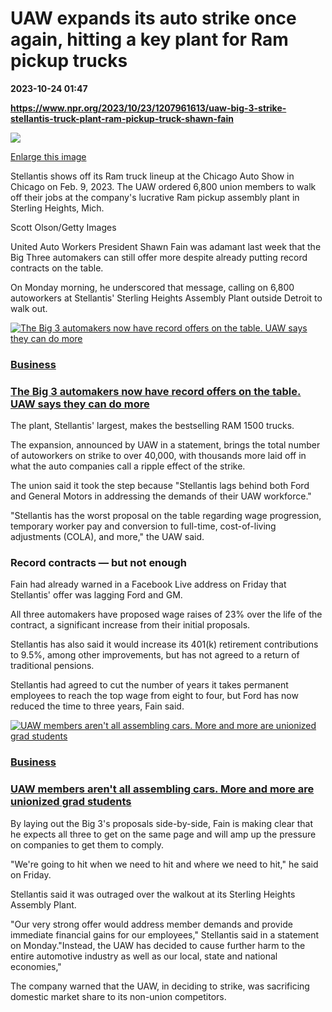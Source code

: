 # UAW expands its auto strike once again, hitting a key plant for Ram pickup trucks

**2023-10-24 01:47**

**https://www.npr.org/2023/10/23/1207961613/uaw-big-3-strike-stellantis-truck-plant-ram-pickup-truck-shawn-fain**

 ![](https://media.npr.org/assets/img/2023/10/23/gettyimages-1464557830-533e21cec0f8a2c470832bcbc83c2bad86310f66-s1100-c50.jpg) 

[Enlarge this image](https://media.npr.org/assets/img/2023/10/23/gettyimages-1464557830-533e21cec0f8a2c470832bcbc83c2bad86310f66-s1200.jpg)

Stellantis shows off its Ram truck lineup at the Chicago Auto Show in Chicago on Feb. 9, 2023. The UAW ordered 6,800 union members to walk off their jobs at the company's lucrative Ram pickup assembly plant in Sterling Heights, Mich.

Scott Olson/Getty Images

United Auto Workers President Shawn Fain was adamant last week that the Big Three automakers can still offer more despite already putting record contracts on the table.

On Monday morning, he underscored that message, calling on 6,800 autoworkers at Stellantis' Sterling Heights Assembly Plant outside Detroit to walk out.

[![The Big 3 automakers now have record offers on the table. UAW says they can do more](https://media.npr.org/assets/img/2023/10/20/gettyimages-1723696053_sq-b388302245b176d57bb939da3c769a64f72a8ac0-s100-c15.jpg)](https://www.npr.org/2023/10/20/1207642196/uaw-auto-workers-strike-big-3-detroit-union-gm-ford-stellantis)

### [Business](https://www.npr.org/series/1199025852/uaw-vs-the-detroit-big-3-automakers)

### [The Big 3 automakers now have record offers on the table. UAW says they can do more](https://www.npr.org/2023/10/20/1207642196/uaw-auto-workers-strike-big-3-detroit-union-gm-ford-stellantis)

The plant, Stellantis' largest, makes the bestselling RAM 1500 trucks.

The expansion, announced by UAW in a statement, brings the total number of autoworkers on strike to over 40,000, with thousands more laid off in what the auto companies call a ripple effect of the strike.

The union said it took the step because "Stellantis lags behind both Ford and General Motors in addressing the demands of their UAW workforce."

"Stellantis has the worst proposal on the table regarding wage progression, temporary worker pay and conversion to full-time, cost-of-living adjustments (COLA), and more," the UAW said.

### Record contracts — but not enough

Fain had already warned in a Facebook Live address on Friday that Stellantis' offer was lagging Ford and GM.

All three automakers have proposed wage raises of 23% over the life of the contract, a significant increase from their initial proposals.

Stellantis has also said it would increase its 401(k) retirement contributions to 9.5%, among other improvements, but has not agreed to a return of traditional pensions.

Stellantis had agreed to cut the number of years it takes permanent employees to reach the top wage from eight to four, but Ford has now reduced the time to three years, Fain said.

[![UAW members aren't all assembling cars. More and more are unionized grad students](https://media.npr.org/assets/img/2023/10/16/gettyimages-1441767361_sq-5ea410c85665d6e03eecd6c071abefa54055f74c-s100-c15.jpg)](https://www.npr.org/2023/10/19/1206209107/united-auto-workers-union-uaw-membership-grad-students-big-3-strike)

### [Business](https://www.npr.org/series/1199025852/uaw-vs-the-detroit-big-3-automakers)

### [UAW members aren't all assembling cars. More and more are unionized grad students](https://www.npr.org/2023/10/19/1206209107/united-auto-workers-union-uaw-membership-grad-students-big-3-strike)

By laying out the Big 3's proposals side-by-side, Fain is making clear that he expects all three to get on the same page and will amp up the pressure on companies to get them to comply.

"We're going to hit when we need to hit and where we need to hit," he said on Friday.

Stellantis said it was outraged over the walkout at its Sterling Heights Assembly Plant.

"Our very strong offer would address member demands and provide immediate financial gains for our employees," Stellantis said in a statement on Monday."Instead, the UAW has decided to cause further harm to the entire automotive industry as well as our local, state and national economies,"

The company warned that the UAW, in deciding to strike, was sacrificing domestic market share to its non-union competitors.